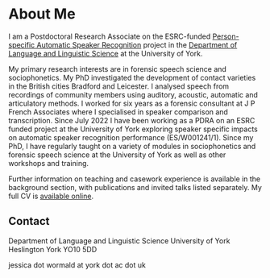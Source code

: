 # About Me

I am a Postdoctoral Research Associate on the ESRC-funded [Person-specific Automatic Speaker Recognition](https://pasr.york.ac.uk/home) project in the [Department of Language and Linguistic Science](https://www.york.ac.uk/language/) at the University of York. 

My primary research interests are in forensic speech science and sociophonetics. My PhD investigated the development of contact varieties in the British cities Bradford and Leicester. I analysed speech from recordings of community members using auditory, acoustic, automatic and articulatory methods. I worked for six years as a forensic consultant at J P French Associates where I specialised in speaker comparison and transcription. Since July 2022 I have been working as a PDRA on an ESRC funded project at the University of York exploring speaker specific impacts on automatic speaker recognition performance (ES/W001241/1). Since my PhD, I have regularly taught on a variety of modules in sociophonetics and forensic speech science at the University of York as well as other workshops and training. 

Further information on teaching and casework experience is available in the background section, with publications and invited talks listed separately.  My full CV is [available online](https://drive.google.com/file/d/1G1JgjGKms8ZxI3QZ6p1wHTNxbC-qYmbB/view). 

## Contact

Department of Language and Linguistic Science
University of York
Heslington
York
YO10 5DD

jessica dot wormald at york dot ac dot uk